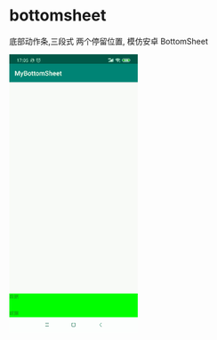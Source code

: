 # bottomsheet

底部动作条,三段式
两个停留位置,  模仿安卓 BottomSheet

![](https://github.com/dieqiannan/bottomsheet/blob/master/anim.gif)
